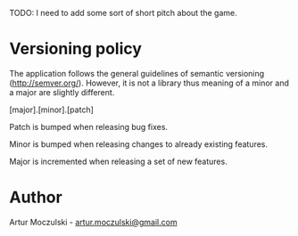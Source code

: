 TODO: I need to add some sort of short pitch about the game.

Versioning policy
===

The application follows the general guidelines of semantic versioning
(http://semver.org/). However, it is not a library thus meaning of a minor
and a major are slightly different.

[major].[minor].[patch]

Patch is bumped when releasing bug fixes.

Minor is bumped when releasing changes to already existing features.

Major is incremented when releasing a set of new features.

Author
===

Artur Moczulski - artur.moczulski@gmail.com
